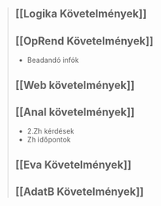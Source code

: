 >## [[Logika Követelmények]] 
>## [[OpRend Követelmények]] 
>- Beadandó infók
>## [[Web követelmények]]
>## [[Anal követelmények]] 
>- 2.Zh kérdések
>- Zh időpontok
>## [[Eva Követelmények]] 
>## [[AdatB Követelmények]] 